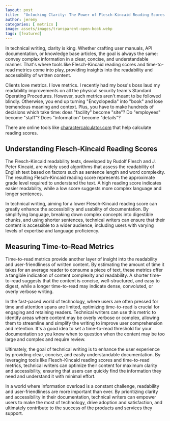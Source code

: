 ```yaml
---
layout: post
title:  "Unlocking Clarity: The Power of Flesch-Kincaid Reading Scores and Time-to-Read Metrics in Technical Writing"
author: jeremy
categories: [ metrics ]
image: assets/images/transparent-open-book.webp
tags: [featured]
---
```


In technical writing, clarity is king. Whether crafting user manuals, API documentation, or knowledge base articles, the goal is always the same: convey complex information in a clear, concise, and understandable manner. That's where tools like Flesch-Kincaid reading scores and time-to-read metrics come into play, providing insights into the readability and accessibility of written content.

Clients love metrics. I love metrics. I recently had my boss's boss laud my readability improvements on all the physical security team's Standard Operating Procedures. However, such metrics aren't meant to be followed blindly. Otherwise, you end up turning "Encyclopedia" into "book" and lose tremendous meaning and context. Plus, you have to make hundreds of decisions which take time: does "facility" become "site"? Do "employees" become "staff"? Does "information" become "details"?

There are online tools like [charactercalculator.com](https://charactercalculator.com/flesch-reading-ease/) that help calculate reading scores.

## Understanding Flesch-Kincaid Reading Scores

The Flesch-Kincaid readability tests, developed by Rudolf Flesch and J. Peter Kincaid, are widely used algorithms that assess the readability of English text based on factors such as sentence length and word complexity. The resulting Flesch-Kincaid reading score represents the approximate grade level required to understand the text. A high reading score indicates easier readability, while a low score suggests more complex language and longer sentences.

In technical writing, aiming for a lower Flesch-Kincaid reading score can greatly enhance the accessibility and usability of documentation. By simplifying language, breaking down complex concepts into digestible chunks, and using shorter sentences, technical writers can ensure that their content is accessible to a wider audience, including users with varying levels of expertise and language proficiency.

## Measuring Time-to-Read Metrics

Time-to-read metrics provide another layer of insight into the readability and user-friendliness of written content. By estimating the amount of time it takes for an average reader to consume a piece of text, these metrics offer a tangible indication of content complexity and readability. A shorter time-to-read suggests that the content is concise, well-structured, and easy to digest, while a longer time-to-read may indicate dense, convoluted, or overly verbose writing. 

In the fast-paced world of technology, where users are often pressed for time and attention spans are limited, optimizing time-to-read is crucial for engaging and retaining readers. Technical writers can use this metric to identify areas where content may be overly verbose or complex, allowing them to streamline and simplify the writing to improve user comprehension and retention. It's a good idea to set a time-to-read threshold for your documentation so you know when to question when the content may be too large and complex and require review.

Ultimately, the goal of technical writing is to enhance the user experience by providing clear, concise, and easily understandable documentation. By leveraging tools like Flesch-Kincaid reading scores and time-to-read metrics, technical writers can optimize their content for maximum clarity and accessibility, ensuring that users can quickly find the information they need and understand it with minimal effort.

In a world where information overload is a constant challenge, readability and user-friendliness are more important than ever. By prioritizing clarity and accessibility in their documentation, technical writers can empower users to make the most of technology, drive adoption and satisfaction, and ultimately contribute to the success of the products and services they support.
